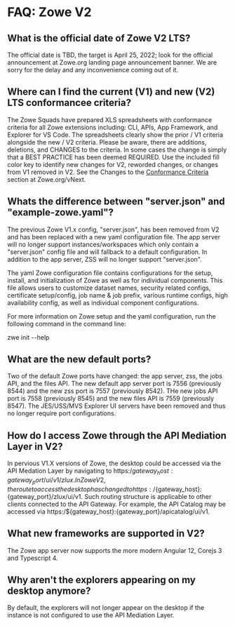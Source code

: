 # FAQ: Zowe V2

## What is the official date of Zowe V2 LTS?

The official date is TBD, the target is April 25, 2022; look for the official announcement at Zowe.org landing page announcement banner. We are sorry for the delay and any inconvenience coming out of it. 

## Where can I find the current (V1) and new (V2) LTS conformancee criteria? 

The Zowe Squads have prepared XLS spreadsheets with conformance criteria for all Zowe extensions including: CLI, APIs, App Framework, and Explorer for VS Code. The spreadsheets clearly show the prior / V1 criteria alongside the new / V2 criteria. Please be aware, there are additions, deletions, and CHANGES to the criteria. In some cases the change is simply that a BEST PRACTICE has been deemed REQUIRED. Use the included fill color key to identify new changes for V2, reworded changes, or changes from V1 removed in V2. See the Changes to the [Conformance Criteria](https://www.zowe.org/vnext#conformance-changes) section at Zowe.org/vNext.

## Whats the difference between "server.json" and "example-zowe.yaml"?

The previous Zowe V1.x config, "server.json", has been removed from V2 and has been replaced with a new yaml configuration file. The app server will no longer support instances/workspaces which only contain a "server.json" config file and will fallback to a default configuration. In addition to the app server, ZSS will no longer support "server.json".

The yaml Zowe configuration file contains configurations for the setup, install, and initialization of Zowe as well as for individual components. This file allows users to customize dataset names, security related configs, certificate setup/config, job name & job prefix, various runtime configs, high availability config, as well as individual component configurations.

For more information on Zowe setup and the yaml configuration, run the following command in the command line:

  zwe init --help

## What are the new default ports?

Two of the default Zowe ports have changed: the app server, zss, the jobs API, and the files API. The new default app server port is 7556 (previously 8544) and the new zss port is 7557 (previously 8542). THe new jobs API port is 7558 (previously 8545) and the new files API is 7559 (previously 8547). The JES/USS/MVS Explorer UI servers have been removed and thus no longer require port configurations.

## How do I access Zowe through the API Mediation Layer in V2?

In pervious V1.X versions of Zowe, the desktop could be accessed via the API Medation Layer by navigating to https:/${gateway_host}:{gateway_port}/ui/v1/zlux. In Zowe V2, the route to access the desktop has changed to https:/${gateway_host}:{gateway_port}/zlux/ui/v1. Such routing structure is applicable to other clients connected to the API Gateway. For example, the API Catalog may be accessed via https:/${gateway_host}:{gateway_port}/apicatalog/ui/v1.

## What new frameworks are supported in V2?

The Zowe app server now supports the more modern Angular 12, Corejs 3 and Typescript 4.

## Why aren't the explorers appearing on my desktop anymore?

By default, the explorers will not longer appear on the desktop if the instance is not configured to use the API Mediation Layer.